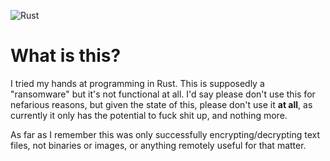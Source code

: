![Rust](https://github.com/kreatemore/rustsomware/workflows/Rust/badge.svg?branch=master)

# What is this?

I tried my hands at programming in Rust. This is supposedly a "ransomware" but it's not functional at all. I'd say please don't use this for nefarious reasons, but given the state of this, please don't use it __at all__, as currently it only has the potential to fuck shit up, and nothing more.

As far as I remember this was only successfully encrypting/decrypting text files, not binaries or images, or anything remotely useful for that matter.
